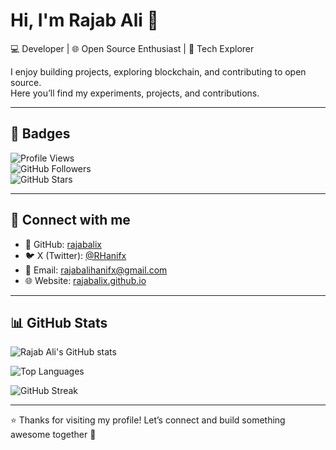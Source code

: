 # Hi, I'm Rajab Ali 👋  

💻 Developer | 🌐 Open Source Enthusiast | 🚀 Tech Explorer  

I enjoy building projects, exploring blockchain, and contributing to open source.  
Here you’ll find my experiments, projects, and contributions.  

---

## 🚀 Badges
![Profile Views](https://komarev.com/ghpvc/?username=rajabalix&label=Profile%20views&color=0e75b6&style=flat)  
![GitHub Followers](https://img.shields.io/github/followers/rajabalix?label=Followers&style=social)  
![GitHub Stars](https://img.shields.io/github/stars/rajabalix?label=Stars&style=social)  

---

## 🔗 Connect with me
- 🐙 GitHub: [rajabalix](https://github.com/rajabalix)  
- 🐦 X (Twitter): [@RHanifx](https://x.com/RHanifx)  
- 📧 Email: [rajabalihanifx@gmail.com](mailto:rajabalihanifx@gmail.com)  
- 🌐 Website: [rajabalix.github.io](https://rajabalix.github.io)  

---

## 📊 GitHub Stats
![Rajab Ali's GitHub stats](https://github-readme-stats.vercel.app/api?username=rajabalix&show_icons=true&theme=github_dark)  

![Top Languages](https://github-readme-stats.vercel.app/api/top-langs/?username=rajabalix&layout=compact&theme=github_dark)  

![GitHub Streak](https://streak-stats.demolab.com?user=rajabalix&theme=github-dark&hide_border=true)  

---

⭐ Thanks for visiting my profile! Let’s connect and build something awesome together 🚀
